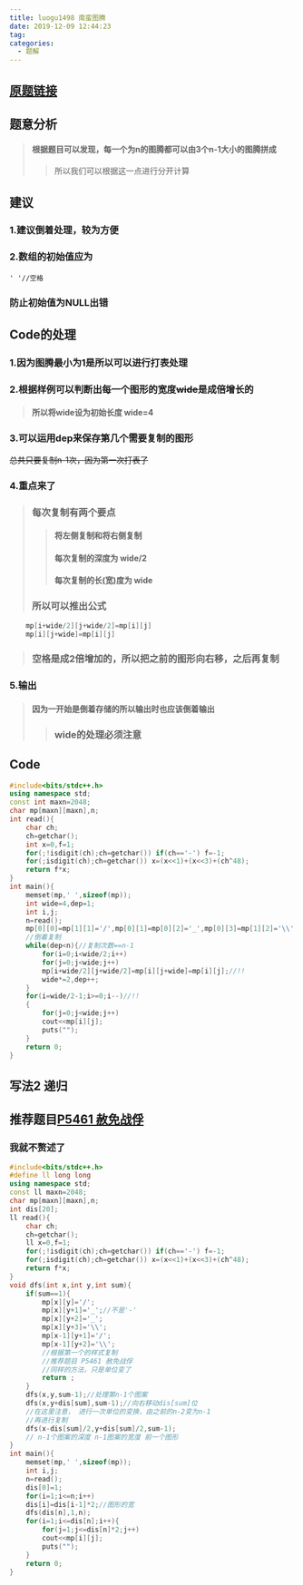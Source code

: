 ```yaml
---
title: luogu1498 南蛮图腾
date: 2019-12-09 12:44:23
tag:
categories:
  - 题解
---
```

## [原题链接](https://www.luogu.com.cn/problem/P1498)
## 题意分析
> #### 根据题目可以发现，每一个为n的图腾都可以由3个n-1大小的图腾拼成
>> 所以我们可以根据这一点进行分开计算
## 建议
### 1.建议倒着处理，较为方便
### 2.数组的初始值应为
```
' '//空格
```
### 防止初始值为NULL出错
## Code的处理
### 1.因为图腾最小为1是所以可以进行打表处理
### 2.根据样例可以判断出每一个图形的宽度~~wide~~是成倍增长的
> #### 所以将wide设为初始长度 wide=4
### 3.可以运用dep来保存第几个需要复制的图形
   ~~总共只要复制n-1次，因为第一次打表了~~
### 4.重点来了
>### 每次复制有两个要点
>> #### 将左侧复制和将右侧复制
>> #### 每次复制的深度为 wide/2
>> #### 每次复制的长(宽)度为 wide
>### 所以可以推出公式
```cpp
	mp[i+wide/2][j+wide/2]=mp[i][j]
	mp[i][j+wide]=mp[i][j]
```
>###   空格是成2倍增加的，所以把之前的图形向右移，之后再复制
### 5.输出
>#### 因为一开始是倒着存储的所以输出时也应该倒着输出
>>### wide的处理必须注意
## Code
```cpp
#include<bits/stdc++.h>
using namespace std;
const int maxn=2048;
char mp[maxn][maxn],n;
int read(){
	char ch;
	ch=getchar();
	int x=0,f=1;
	for(;!isdigit(ch);ch=getchar()) if(ch=='-') f=-1;
	for(;isdigit(ch);ch=getchar()) x=(x<<1)+(x<<3)+(ch^48);
	return f*x;
}
int main(){
	memset(mp,' ',sizeof(mp));
	int wide=4,dep=1;
	int i,j; 
	n=read();
	mp[0][0]=mp[1][1]='/',mp[0][1]=mp[0][2]='_',mp[0][3]=mp[1][2]='\\';
	//倒着复制 
	while(dep<n){//复制次数==n-1 
		for(i=0;i<wide/2;i++)
		for(j=0;j<wide;j++)
		mp[i+wide/2][j+wide/2]=mp[i][j+wide]=mp[i][j];//!!
		wide*=2,dep++;
	}
	for(i=wide/2-1;i>=0;i--)//!!
	{
		for(j=0;j<wide;j++)
		cout<<mp[i][j];
		puts("");
	}
	return 0;
} 
```
## 写法2 递归
## 推荐题目[P5461 赦免战俘](https://www.luogu.com.cn/problem/P5461)
### 我就不赘述了
```cpp
#include<bits/stdc++.h>
#define ll long long
using namespace std;
const ll maxn=2048;
char mp[maxn][maxn],n;
int dis[20];
ll read(){
	char ch;
	ch=getchar();
	ll x=0,f=1;
	for(;!isdigit(ch);ch=getchar()) if(ch=='-') f=-1;
	for(;isdigit(ch);ch=getchar()) x=(x<<1)+(x<<3)+(ch^48);
	return f*x;
}
void dfs(int x,int y,int sum){
	if(sum==1){
		mp[x][y]='/';
		mp[x][y+1]='_';//不是'-' 
		mp[x][y+2]='_';
		mp[x][y+3]='\\';
		mp[x-1][y+1]='/';
		mp[x-1][y+2]='\\';
		//根据第一个的样式复制
		//推荐题目 P5461 赦免战俘
		//同样的方法，只是单位变了 
		return ;
	}
	dfs(x,y,sum-1);//处理第n-1个图案
	dfs(x,y+dis[sum],sum-1);//向右移动dis[sum]位 
	//在这里注意， 进行一次单位的变换，由之前的n-2变为n-1
	//再进行复制 
	dfs(x-dis[sum]/2,y+dis[sum]/2,sum-1);
	// n-1个图案的深度 n-1图案的宽度 前一个图形 
}
int main(){
	memset(mp,' ',sizeof(mp));
	int i,j; 
	n=read();
	dis[0]=1;
	for(i=1;i<=n;i++)
	dis[i]=dis[i-1]*2;//图形的宽 
	dfs(dis[n],1,n);
	for(i=1;i<=dis[n];i++){
		for(j=1;j<=dis[n]*2;j++)
		cout<<mp[i][j];
		puts("");
	}
	return 0;
} 
```

